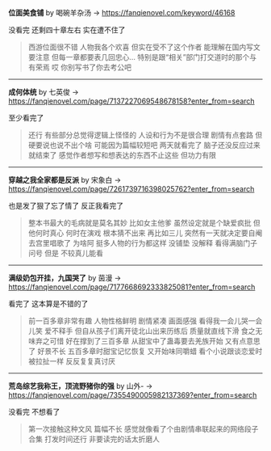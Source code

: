 **位面美食铺** by 喝碗羊杂汤 -> <https://fanqienovel.com/keyword/46168>

没看完 还剩四十章左右 实在遭不住了

> 西游位面很不错 人物我各个欢喜 但实在受不了这个作者 能理解在国内写文要注意 但每一章都要表几回忠心... 特别是跟“相关”部门打交道时的那个与有荣焉 哎 你别写书了你去考公吧

---

**成何体统** by 七英俊 -> <https://fanqienovel.com/page/7137227069548678158?enter_from=search>

至少看完了

> 还行 有些部分总觉得逻辑上怪怪的 人设和行为不是很合理 剧情有点套路 但硬要说也说不出个啥 可能因为篇幅较短吧 两天就看完了 脑子还没反应过来就结束了 感觉作者想写和想表达的东西不止这些 但功力有限

---

**穿越之我全家都是反派** by 宋象白 -> <https://fanqienovel.com/page/7261739716398025762?enter_from=search>

也是发了狠了忘了情了 反正我看完了

> 整本书最大的毛病就是莫名其妙 比如女主他爹 虽然设定就是个缺爱疯批 但他何时真心 何时在演戏 根本猜不出来 再比如三儿 突然有一天就决定要自阉去宫里唱歌了 为啥阿 挺多人物的行为都这样 没铺垫 没解释 看得满脑门子问号 但是 不较真儿能看

---

**满级奶包开挂，九国哭了** by 茵漫 -> <https://fanqienovel.com/page/7177668692333825081?enter_from=search>

看完了 这本算是不错的了

> 前一百多章非常有趣 人物性格鲜明 剧情紧凑 画面感强 看得我一会儿哭一会儿笑 爱不释手 但自从孩子们离开徒北山出来历练后 质量就直线下滑 食之无味弃之可惜 好在撑到了三百多章 从甜宝中了蛊毒要去羌族开始 又有点意思了 好景不长 五百多章时甜宝记忆恢复 又开始味同嚼蜡 看个小说跟谈恋爱时被拉扯一样 反反复复真讨厌

---

**荒岛综艺我称王，顶流野猪你的强** by 山外- -> <https://fanqienovel.com/page/7355490005982137369?enter_from=search>

没看完 不想看了

> 第一次接触这种文风 篇幅不长 感觉就像看了个由剧情串联起来的网络段子合集 打发时间还行 非要读完的话太折磨人
